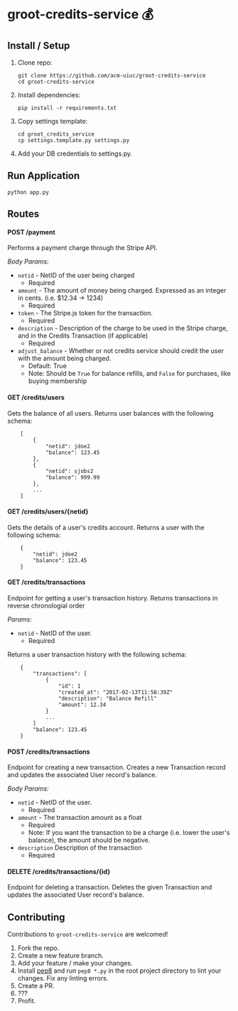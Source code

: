 # groot-credits-service :moneybag:

## Install / Setup
1. Clone repo:

    ```
    git clone https://github.com/acm-uiuc/groot-credits-service
    cd groot-credits-service
    ```

2. Install dependencies:

    ```
    pip install -r requirements.txt
    ```

3. Copy settings template:

    ```
    cd groot_credits_service
    cp settings.template.py settings.py
    ```

4. Add your DB credentials to settings.py.

## Run Application
```
python app.py
```

## Routes

#### POST /payment

Performs a payment charge through the Stripe API.

*Body Params:*

* `netid` - NetID of the user being charged
    * Required
* `amount` - The amount of money being charged. Expressed as an integer in cents. (i.e. $12.34 -> 1234)
    * Required
* `token` - The Stripe.js token for the transaction.
    * Required
* `description` - Description of the charge to be used in the Stripe charge, and in the Credits Transaction (if applicable)
    * Required
* `adjust_balance` - Whether or not credits service should credit the user with the amount being charged. 
    * Default: True
    * Note: Should be `True` for balance refills, and `False` for purchases, like buying membership

#### GET /credits/users

Gets the balance of all users.
Returns user balances with the following schema:
```
    [
        {
            "netid": jdoe2
            "balance": 123.45
        },
        {
            "netid": sjobs2
            "balance": 999.99
        },
        ...
    ]
```

#### GET /credits/users/{netid}

Gets the details of a user's credits account.
Returns a user with the following schema:
```
    {
        "netid": jdoe2
        "balance": 123.45
    }
```

#### GET /credits/transactions

Endpoint for getting a user's transaction history. Returns transactions in reverse chronologial order

*Params:*
* `netid` - NetID of the user.
    * Required

Returns a user transaction history with the following schema:
```
    {
        "transactions": [
            {
                "id": 1
                "created_at": "2017-02-13T11:58:39Z"
                "description": "Balance Refill"
                "amount": 12.34
            }
            ...
        ]
        "balance": 123.45
    }
```

#### POST /credits/transactions

Endpoint for creating a new transaction. Creates a new Transaction record and updates the associated User record's balance.

*Body Params:*
* `netid` - NetID of the user.
    * Required
* `amount` - The transaction amount as a float
    * Required
    * Note: If you want the transaction to be a charge (i.e. lower the user's balance), the amount should be negative.
* `description` Description of the transaction
    * Required

#### DELETE /credits/transactions/{id}

Endpoint for deleting a transaction. Deletes the given Transaction and updates the associated User record's balance.

## Contributing

Contributions to `groot-credits-service` are welcomed!

1. Fork the repo.
2. Create a new feature branch.
3. Add your feature / make your changes.
4. Install [pep8](https://pypi.python.org/pypi/pep8) and run `pep8 *.py` in the root project directory to lint your changes. Fix any linting errors.
5. Create a PR.
6. ???
7. Profit.
